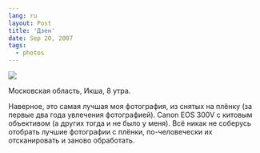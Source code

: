 ```yaml
---
lang: ru
layout: Post
title: 'Дзен'
date: Sep 20, 2007
tags:
  - photos
---
```


![](http://wow.sapegin.me/1C2l002D0A0h/976668.jpg)

Московская область, Икша, 8 утра.

Наверное, это самая лучшая моя фотография, из снятых на плёнку (за первые два года увлечения фотографией). Canon EOS 300V с китовым объективом (а других тогда и не было у меня). Всё никак не соберусь отобрать лучшие фотографии с плёнки, по-человечески их отсканировать и заново обработать.

